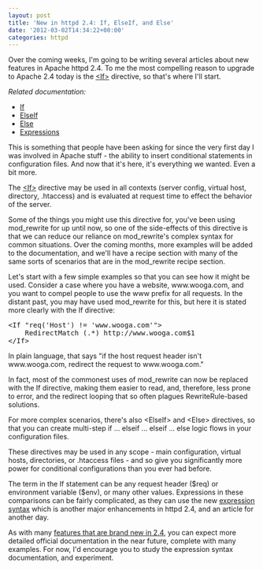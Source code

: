 ```yaml
---
layout: post
title: 'New in httpd 2.4: If, ElseIf, and Else'
date: '2012-03-02T14:34:22+00:00'
categories: httpd
---
```

<p>Over the coming weeks, I'm going to be writing several articles about new features in Apache httpd 2.4. To me the most compelling reason to upgrade to Apache 2.4 today is the <a href="http://httpd.apache.org/docs/2.4/mod/core.html#if" title="&lt;If&gt;">&lt;If&gt;</a> directive, so that's where I'll start.</p> 
  <p><em>Related documentation:</em><br /> </p> 
  <ul> 
    <li><a href="http://httpd.apache.org/docs/2.4/mod/core.html#if">If</a></li> 
    <li><a href="http://httpd.apache.org/docs/2.4/mod/core.html#elseif">ElseIf</a></li> 
    <li><a href="http://httpd.apache.org/docs/2.4/mod/core.html#else">Else</a></li> 
    <li><a href="http://httpd.apache.org/docs/2.4/expr.html">Expressions</a></li> 
  </ul> 
  <p> </p> 
  <p>This is something that people have been asking for since the very first day I was involved in Apache stuff - the ability to insert conditional statements in configuration files. And now that it's here, it's everything we wanted. Even a bit more.</p> 
  <p>The&nbsp;<a href="http://httpd.apache.org/docs/2.4/mod/core.html#if">&lt;If&gt;</a>&nbsp;directive may be used in all contexts (server config, virtual host, directory, .htaccess) and is evaluated at request time to effect the behavior of the server.</p> 
  <p>Some of the things you might use this directive for, you've been using mod_rewrite for up until now, so one of the side-effects of this directive is that we can reduce our reliance on mod_rewrite's complex syntax for common situations. Over the coming months, more examples will be added to the documentation, and we'll have a recipe section with many of the same sorts of scenarios that are in the mod_rewrite recipe section.</p> 
  <p>Let's start with a few simple examples so that you can see how it might be used. Consider a case where you have a website, www.wooga.com, and you want to compel people to use the www prefix for all requests. In the distant past, you may have used mod_rewrite for this, but here it is stated more clearly with the If directive:</p> 
  <pre>&lt;If "req('Host') != 'www.wooga.com'"&gt;
    RedirectMatch (.*) http://www.wooga.com$1
&lt;/If&gt;
</pre> 
  <p>In plain language, that says &quot;if the host request header isn't www.wooga.com, redirect the request to www.wooga.com.&quot;</p> 
  <p>In fact, most of the commonest uses of mod_rewrite can now be replaced with the If directive, making them easier to read, and, therefore, less prone to error, and the redirect looping that so often plagues RewriteRule-based solutions.</p> 
  <p>For more complex scenarios, there's also &lt;ElseIf&gt; and &lt;Else&gt; directives, so that you can create multi-step if ... elseif ... elseif ... else logic flows in your configuration files.</p> 
  <p>These directives may be used in any scope - main configuration, virtual hosts, directories, or .htaccess files - and so give you significantly more power for conditional configurations than you ever had before.</p> 
  <p>The term in the If statement can be any request header ($req) or environment variable ($env), or many other values.&nbsp;Expressions in these comparisons can be fairly complicated, as they can use the new&nbsp;<a href="http://httpd.apache.org/docs/2.4/expr.html">expression syntax</a>&nbsp;which is another major enhancements in httpd 2.4, and an article for another day.</p> 
  <p>As with many <a href="http://httpd.apache.org/docs/2.4/new_features_2_4.html">features that are brand new in 2.4</a>, you can expect more detailed official documentation in the near future, complete with many examples. For now, I'd encourage you to study the expression syntax documentation, and experiment.</p> 
  <div class="vimiumReset vimiumHUD" style="right: 150px; display: none;"></div>
